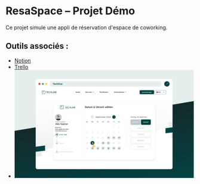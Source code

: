 # ResaSpace – Projet Démo

Ce projet simule une appli de réservation d'espace de coworking.

## Outils associés :

- [Notion](docs/notion.md)
- [Trello](docs/trello.md)
- ![Maquette de l'application ResaSpace](docs/maquette.png)
